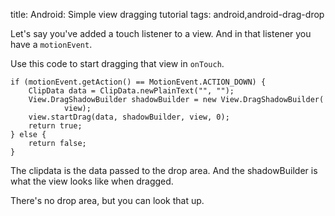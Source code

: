 title: Android: Simple view dragging tutorial
tags: android,android-drag-drop

Let's say you've added a touch listener to a view. And in that listener you have a `motionEvent`.

Use this code to start dragging that view in `onTouch`.

```
if (motionEvent.getAction() == MotionEvent.ACTION_DOWN) {
    ClipData data = ClipData.newPlainText("", "");
    View.DragShadowBuilder shadowBuilder = new View.DragShadowBuilder(
            view);
    view.startDrag(data, shadowBuilder, view, 0);
    return true;
} else {
    return false;
}
```

The clipdata is the data passed to the drop area. And the shadowBuilder is what the view looks like when dragged.

There's no drop area, but you can look that up.
